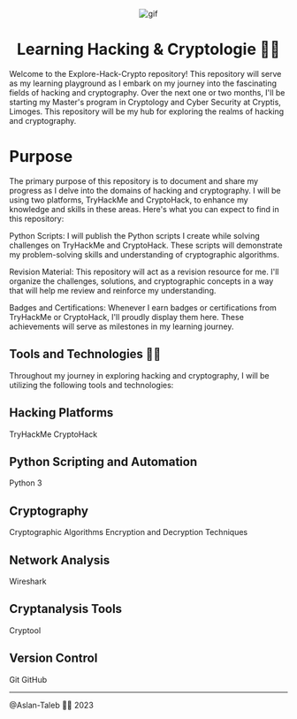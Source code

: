<p align="center">
<img width="" src="https://media.giphy.com/media/KmHueA88mFABT9GkkR/giphy.gif" align="center" alt="gif" />
<h1 align="center">Learning Hacking & Cryptologie 🐱‍💻 
</h1>
</p>

Welcome to the Explore-Hack-Crypto repository! This repository will serve as my learning playground as I embark on my journey into the fascinating fields of hacking and cryptography. Over the next one or two months, I'll be starting my Master's program in Cryptology and Cyber Security at Cryptis, Limoges. This repository will be my hub for exploring the realms of hacking and cryptography.

# Purpose

The primary purpose of this repository is to document and share my progress as I delve into the domains of hacking and cryptography. I will be using two platforms, TryHackMe and CryptoHack, to enhance my knowledge and skills in these areas. Here's what you can expect to find in this repository:

Python Scripts: I will publish the Python scripts I create while solving challenges on TryHackMe and CryptoHack. These scripts will demonstrate my problem-solving skills and understanding of cryptographic algorithms.

Revision Material: This repository will act as a revision resource for me. I'll organize the challenges, solutions, and cryptographic concepts in a way that will help me review and reinforce my understanding.

Badges and Certifications: Whenever I earn badges or certifications from TryHackMe or CryptoHack, I'll proudly display them here. These achievements will serve as milestones in my learning journey.

## Tools and Technologies 🐱‍💻
Throughout my journey in exploring hacking and cryptography, I will be utilizing the following tools and technologies:

## Hacking Platforms
TryHackMe
CryptoHack
## Python Scripting and Automation
Python 3
## Cryptography
Cryptographic Algorithms
Encryption and Decryption Techniques
## Network Analysis
Wireshark
## Cryptanalysis Tools
Cryptool
## Version Control
Git
GitHub

---

@Aslan-Taleb 🐱‍💻 2023
